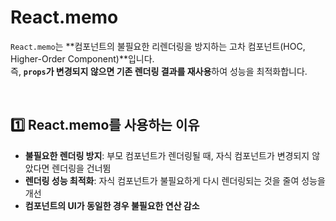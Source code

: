 # React.memo
`React.memo`는 **컴포넌트의 불필요한 리렌더링을 방지하는 고차 컴포넌트(HOC, Higher-Order Component)**입니다.  
즉, **`props`가 변경되지 않으면 기존 렌더링 결과를 재사용**하여 성능을 최적화합니다.

<br>

## 1️⃣ React.memo를 사용하는 이유
- **불필요한 렌더링 방지**: 부모 컴포넌트가 렌더링될 때, 자식 컴포넌트가 변경되지 않았다면 렌더링을 건너뜀
- **렌더링 성능 최적화**: 자식 컴포넌트가 불필요하게 다시 렌더링되는 것을 줄여 성능을 개선
- **컴포넌트의 UI가 동일한 경우 불필요한 연산 감소**

<br>